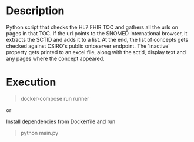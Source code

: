 # Description
Python script that checks the HL7 FHIR TOC and gathers all the urls on pages in that TOC. If the url points to the SNOMED International browser, it extracts the SCTID and adds it to a list. At the end, the list of concepts gets checked against CSIRO's public ontoserver endpoint. The 'inactive' property gets printed to an excel file, along with the sctid, display text and any pages where the concept appeared.

# Execution
> docker-compose run runner

or

Install dependencies from Dockerfile and run
> python main.py